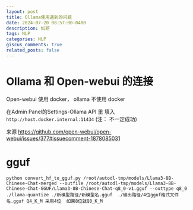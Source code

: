 ```yaml
---
layout: post
title: Ollama使用遇到的问题
date: 2024-07-20 08:57:00-0400
description: 如题
tags: NLP
categories: NLP
giscus_comments: true
related_posts: false
---
```



# Ollama 和 Open-webui 的连接

Open-webui 使用 docker， ollama 不使用 docker


在Admin Panel的Settings-Ollama API 里 填入
`http://host.docker.internal:11434` (注： 不一定成功)

来源 https://github.com/open-webui/open-webui/issues/377#issuecomment-1878085031


# gguf

```
python convert_hf_to_gguf.py /root/autodl-tmp/models/Llama3-8B-Chinese-Chat-merged --outfile /root/autodl-tmp/models/Llama3-8B-Chinese-Chat-GGUF/Llama3-8B-Chinese-Chat-q8_0-v1.gguf --outtype q8_0
./llama-quantize ./新模型路径/新模型名.gguf  ./输出路径/4位gguf格式文件名.gguf Q4_K_M 采用4位  如果8位就Q8_K_M
```


